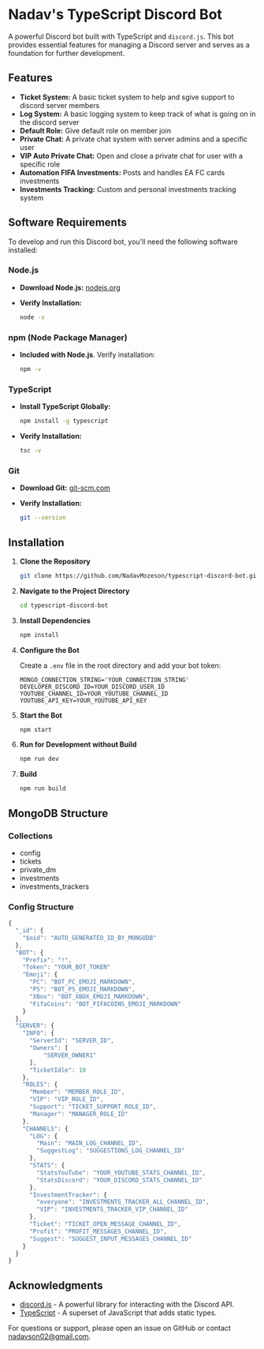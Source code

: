 # Nadav's TypeScript Discord Bot

A powerful Discord bot built with TypeScript and `discord.js`. This bot provides essential features for managing a Discord server and serves as a foundation for further development.

## Features

- **Ticket System:** A basic ticket system to help and sgive support to discord server members
- **Log System:** A basic logging system to keep track of what is going on in the discord server
- **Default Role:** Give default role on member join
- **Private Chat:** A private chat system with server admins and a specific user
- **VIP Auto Private Chat:** Open and close a private chat for user with a specific role
- **Automation FIFA Investments:** Posts and handles EA FC cards investments
- **Investments Tracking:** Custom and personal investments tracking system

## Software Requirements

To develop and run this Discord bot, you'll need the following software installed:

### **Node.js** 

- **Download Node.js:** [nodejs.org](https://nodejs.org/)
- **Verify Installation:**

   ```bash
   node -v
   ```

### **npm** (Node Package Manager)

- **Included with Node.js**. Verify installation:

   ```bash
   npm -v
   ```

### **TypeScript**

- **Install TypeScript Globally:**

   ```bash
   npm install -g typescript
   ```

- **Verify Installation:**

   ```bash
   tsc -v
   ```

### **Git**

- **Download Git:** [git-scm.com](https://git-scm.com/)
- **Verify Installation:**

   ```bash
   git --version
   ```

## Installation

1. **Clone the Repository**

   ```bash
   git clone https://github.com/NadavMozeson/typescript-discord-bot.git
   ```

2. **Navigate to the Project Directory**

   ```bash
   cd typescript-discord-bot
   ```

3. **Install Dependencies**

   ```bash
   npm install
   ```

4. **Configure the Bot**

   Create a `.env` file in the root directory and add your bot token:

   ```env
   MONGO_CONNECTION_STRING='YOUR_CONNECTION_STRING'
   DEVELOPER_DISCORD_ID=YOUR_DISCORD_USER_ID
   YOUTUBE_CHANNEL_ID=YOUR_YOUTUBE_CHANNEL_ID
   YOUTUBE_API_KEY=YOUR_YOUTUBE_API_KEY
   ```

5. **Start the Bot**

   ```bash
   npm start
   ```

6. **Run for Development without Build**

   ```bash
   npm run dev
   ```

6. **Build**

   ```bash
   npm run build
   ```

## MongoDB Structure

### Collections
- config
- tickets
- private_dm
- investments
- investments_trackers

### Config Structure
```js
{
  "_id": {
    "$oid": "AUTO_GENERATED_ID_BY_MONGODB"
  },
  "BOT": {
    "Prefix": "!",
    "Token": "YOUR_BOT_TOKEN"
    "Emoji": {
      "PC": "BOT_PC_EMOJI_MARKDOWN",
      "PS": "BOT_PS_EMOJI_MARKDOWN",
      "XBox": "BOT_XBOX_EMOJI_MARKDOWN",
      "FifaCoins": "BOT_FIFACOINS_EMOJI_MARKDOWN"
    }
  },
  "SERVER": {
    "INFO": {
      "ServerId": "SERVER_ID",
      "Owners": [
          "SERVER_OWNER1"
      ],
      "TicketIdle": 10
    },
    "ROLES": {
      "Member": "MEMBER_ROLE_ID",
      "VIP": "VIP_ROLE_ID",
      "Support": "TICKET_SUPPORT_ROLE_ID",
      "Manager": "MANAGER_ROLE_ID"
    },
    "CHANNELS": {
      "LOG": {
        "Main": "MAIN_LOG_CHANNEL_ID",
        "SuggestLog": "SUGGESTIONS_LOG_CHANNEL_ID"
      },
      "STATS": {
        "StatsYouTube": "YOUR_YOUTUBE_STATS_CHANNEL_ID",
        "StatsDiscord": "YOUR_DISCORD_STATS_CHANNEL_ID"
      },
      "InvestmentTracker": {
        "everyone": "INVESTMENTS_TRACKER_ALL_CHANNEL_ID",
        "VIP": "INVESTMENTS_TRACKER_VIP_CHANNEL_ID"
      },
      "Ticket": "TICKET_OPEN_MESSAGE_CHANNEL_ID",
      "Profit": "PROFIT_MESSAGES_CHANNEL_ID",
      "Suggest": "SUGGEST_INPUT_MESSAGES_CHANNEL_ID"
    }
  }
}
```

## Acknowledgments

- [discord.js](https://discord.js.org/) - A powerful library for interacting with the Discord API.
- [TypeScript](https://www.typescriptlang.org/) - A superset of JavaScript that adds static types.

For questions or support, please open an issue on GitHub or contact [nadavson02@gmail.com](mailto:nadavson02@gmail.com).
